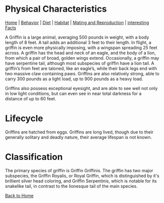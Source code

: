 # Physical Characteristics

[Home](index.md) |
[Behavior](behavior.md) |
[Diet](diet.md) |
[Habitat](habitat.md) |
[Mating and Reproduction](matingreproduction.md) | 
[interesting Facts](habitat.md)

A Griffin is a large animal, averaging 500 pounds in weight, with a body length of 8 feet. A tail adds an additional 3 feet to their length. In flight, a griffin is even more physically imposing, with a wingspan spreading 25 feet across. A griffin has the head and neck of an eagle, and the body of a lion, from which a pair of broad, golden wings extend. Occasionally, a griffin may have serpentine tail, although most subspecies of griffin have a lion tail. A griffin’s from feet are taloned, like an eagle’s, while their back legs end with two massive claw containing paws. Griffins are also relatively strong, able to carry 300 pounds as a light load, up to 900 pounds as a heavy load.

Griffins also possess exceptional eyesight, and are able to see well not only in low light conditions, but can even see in near total darkness for a distance of up to 60 feet.

# Lifecycle
Griffins are hatched from eggs. Griffins are long lived, though due to their generally solitary and deadly nature, their average lifespan is not known.

# Classification
The primary species of griffin is Griffin Griffinis. The griffin has two major subspecies, the Griffin Royalis, or Royal Griffin, which is distinguished by it's brillient silver head coloring, and Griffin Serpentinis, which is notable for its snakelike tail, in contrast to the lionesque tail of the main species.

[Back to Home](index.md)
